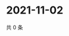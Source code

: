 # 2021-11-02

共 0 条

<!-- BEGIN WEIBO -->
<!-- 最后更新时间 Tue Nov 02 2021 04:09:39 GMT+0800 (China Standard Time) -->

<!-- END WEIBO -->
